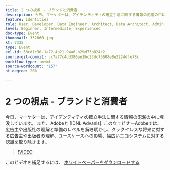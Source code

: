 ```yaml
---
title: 2 つの視点 - ブランドと消費者
description: 今日、マーケターは、アイデンティティの確立手法に関する情報の氾濫の中に埋没しています。 最近のAdobe・アドバンシスの調査によると、マーケティングの専門家の 37%しか、料理のない未来に向けて準備をしていると答えていませんでした。 このウェビナーAdobeでは、広告主や出版社の理解と準備のレベルを解き明かし、クックイレスな将来に対する広告主や出版者の理解、ユースケースへの影響、幅広いエコシステムに対する認識を取り除きます。
feature: Identities
role: User, Developer, Data Engineer, Architect, Data Architect, Admin, Leader
level: Beginner, Intermediate, Experienced
doc-type: Event
thumbnail: 332060.jpg
kt: 7335
type: Event
exl-id: 58cd1c30-1a72-4b21-94a6-b29d73b824c2
source-git-commit: cc7a77c4dd380ae1bc23dc75608e8e2224dfe78c
workflow-type: tm+mt
source-wordcount: '157'
ht-degree: 26%

---
```


# 2 つの視点 - ブランドと消費者

今日、マーケターは、アイデンティティの確立手法に関する情報の氾濫の中に埋没しています。 また、Adobeと [!DNL Advanis]. このウェビナーAdobeでは、広告主や出版社の理解と準備のレベルを解き明かし、クックイレスな将来に対する広告主や出版者の理解、ユースケースへの影響、幅広いエコシステムに対する認識を取り除きます。

>[!VIDEO](https://video.tv.adobe.com/v/332060/?quality=12&learn=on)

このビデオを補足するには、 [ホワイトペーパーをダウンロードする](assets/whitepaper-a-tale-of-two-perceptions.pdf)
